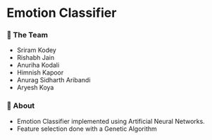 # Emotion Classifier

### :busts_in_silhouette: The Team
* Sriram Kodey
* Rishabh Jain
* Anuriha Kodali 
* Himnish Kapoor
* Anurag Sidharth Aribandi
* Aryesh Koya

### 🔎 About
* Emotion Classifier implemented using Artificial Neural Networks.
* Feature selection done with a Genetic Algorithm


